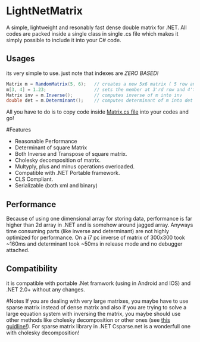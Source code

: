 # LightNetMatrix
A simple, lightweight and resonably fast dense double matrix for .NET. All codes are packed inside a single class in single .cs file which makes it simply possible to include it into your C# code.

## Usages
its very simple to use. just note that indexes are *ZERO BASED!*

```c#
Matrix m = RandomMatrix(5, 6);   // creates a new 5x6 matrix ( 5 row and 6 column )
m[3, 4] = 1.23;                  // sets the member at 3'rd row and 4'th column to 1.23
Matrix inv = m.Inverse();        // computes inverse of m into inv
double det = m.Determinant();    // computes determinant of m into det
```

All you have to do is to copy code inside [Matrix.cs file](/LightNetMatrix/Matrix.cs) into your codes and go!

#Features
- Reasonable Performance
- Determinant of square Matrix
- Both Inverse and Transpose of square matrix.
- Cholesky decomposition of matrix.
- Multyply, plus and minus operations overloaded.
- Compatible with .NET Portable framework.
- CLS Compliant.
- Serializable (both xml and binary)

## Performance
Because of using one dimensional array for storing data, performance is far higher than 2d array in .NET and is somehow around jagged array. Anyways time consuming parts (like inverse and determinant) are not highly optimized for performance. On a i7 pc inverse of matrix of 300x300 took ~160ms and determinant took ~50ms in release mode and no debugger attached.

## Compatibility
it is compatible with portable .Net framwork (using in Android and IOS) and .NET 2.0+ without any changes.

#Notes
If you are dealing with very large matrixes, you maybe have to use sparse matrix instead of dense matrix and also if you are trying to solve a large equation system with inversing the matrix, you maybe should use other methods like cholesky decomposition or other ones (see [this guidline!](http://www.johndcook.com/blog/2010/01/19/dont-invert-that-matrix/)). For sparse matrix library in .NET Csparse.net is a wonderfull one with cholesky decomposition!
